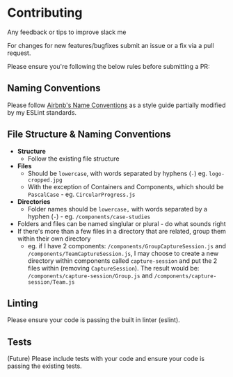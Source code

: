 # Contributing

Any feedback or tips to improve slack me

For changes for new features/bugfixes submit an issue or a fix via a pull request.

Please ensure you're following the below rules before submitting a PR:

## Naming Conventions

Please follow [Airbnb's Name Conventions](https://github.com/airbnb/javascript#naming-conventions) as a style guide partially modified by my ESLint standards.

## File Structure & Naming Conventions

- __Structure__
  - Follow the existing file structure
- __Files__
  - Should be `lowercase`, with words separated by hyphens (`-`) eg. `logo-cropped.jpg`
  - With the exception of Containers and Components, which should be `PascalCase` - eg. `CircularProgress.js`
- __Directories__
  - Folder names should be `lowercase,` with words separated by a hyphen (`-`) - eg. `/components/case-studies`
- Folders and files can be named singlular or plural - do what sounds right
- If there's more than a few files in a directory that are related, group them within their own directory
  - eg. if I have 2 components: `/components/GroupCaptureSession.js` and `/components/TeamCaptureSession.js`, I may choose to create a new directory within components called `capture-session` and put the 2 files within (removing `CaptureSession`). The result would be: `/components/capture-session/Group.js` and `/components/capture-session/Team.js`

## Linting

Please ensure your code is passing the built in linter (eslint).

## Tests

(Future) Please include tests with your code and ensure your code is passing the existing tests.
